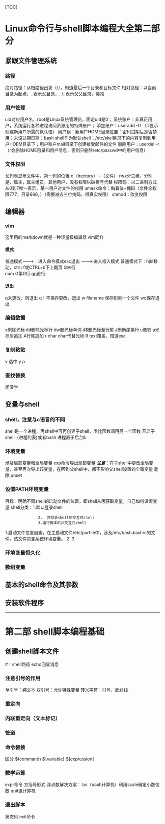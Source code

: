 [TOC]
# Linux命令行与shell脚本编程大全第二部分
## 紧跟文件管理系统
### 路径
绝对路径：从根路径出发（/），知道最后一个目录和目标文件
相对路径：以当前目录为起点，..表示父目录，../..表示父父目录，类推
### 用户管理
uid对应用户名，root是Linux系统管理员，固定uid是0；
系统账户：非真正用户，系统运行各种进程访问资源用的特殊账户；
添加账户：useradd -D （D显示创建新用户所需的默认值）
用户组：新用户HOME目录位置：密码过期后是否禁用：未设过期日期：bash shell作为默认shell；/etc/skel目录下的内容复制到用户HOEM目录下；用户账户mail目录下创建接受邮件的文件
删除用户：userdel -r（r会删除HOME目录和用户信息，否则只删除/etc/passwd中的用户信息）
### 文件权限
长列表显示文件中，第一列的位置
d（irectory）
-（文件）
rwx分三组，分别是，属主，属主组员，其他用户，没有权限以破折号代替
权限码：以二进制方式从0到7唯一表示，某一用户对文件的权限
umask命令：黏着位+掩码（文件全权限777，目录666，）（需要减去三位掩码，得真实权限）
chmod：改变权限
## 编辑器
### vim
这里用的markdown就是一种轻量级编辑器
vim同样
#### 模式
普通模式--->：进入命令模式esc退出
             --->i进入插入模式
普通模式下：hjkl移动，ctrl+f或CTRL+b下上翻页
G末行  
num G第G行
gg首行
#### 退出
q未更改，则退出
q！不保存更改，退出
w filename 保存到另一个文件
wq保存退出
### 编辑数据
x删除光标
dd删除光标行
dw删光标单词
d$删光标至行尾
J删断尾换行
u撤销
a光标后追加
A行尾追加
r char char代替光标
R text覆盖，知道esc
### 复制粘贴
v 选中 y p
### 查找替换
还没学

## 变量与shell
### shell，注意与c语言的不同
shell是一个进程，再shell中可再创建子shell，类比函数调用另一个函数
开启子shell（进程列表)或者bash
进程置于后台&
### 环境变量
涉及局部变量和全局变量
exp命令导出局部变量
***注意***：在子shell中更改全局变量，甚至再次导出该变量，在回到父shell中，都不影响父shell设置的全局变量
删除;unset
### 设置PATH环境变量
目标：明确不同shell的启动文件的位置，即shell从哪获取变量，自己如何设置变量
shell分类：1.默认登录shell

                   2.  非登录shell的交互式shell
				   3.运行脚本的非交互式shell
				   

                
				  
1.启动文件位置自查，在主启动文件/etc/porfile中，涉及/etc/bash.bashrc的文件，该文件包含系统环境变量。
2.
3.
### 环境变量恒久化
### 数组变量
## 基本的shell命令及其参数
## 安装软件程序
---
# 第二部 shell脚本编程基础
## 创建shell脚本文件
#！shell路径
echo回显消息
### 注意引号的作用
单引号：纯文本
双引号：允许特殊变量
转义字符：引号，反斜线
### 重定向
### 内联重定向（文本标记）
### 管道
### 命令替换
区分
$(command)
${variable}
$[expression]
### 数学运算
expr命令
方括号形式
浮点数解决方案：
bc（bash计算机）利用scale确定小数位数 quit退计算机
### 退出脚本
状态码
exit命令
